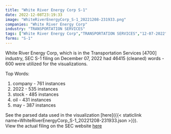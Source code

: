 ```yaml
---
title: "White River Energy Corp S-1"
date: 2022-12-08T23:19:33
image: "WhiteRiverEnergyCorp_S-1_20221208-231933.png"
companies: "White River Energy Corp"
industry: "TRANSPORTATION SERVICES"
tags: ["White River Energy Corp","TRANSPORTATION SERVICES","12-07-2022","S-1"]
forms: "S-1"
---
```

White River Energy Corp, which is in the Transportation Services [4700] industry, SEC S-1 filing on December 07, 2022 had 46415 (cleaned) words - 600 were utilized for the visualizations.

Top Words:
1. company - 761 instances
2. 2022 - 535 instances
3. stock - 485 instances
4. oil - 431 instances
5. may - 387 instances


See the parsed data used in the visualization [here]({{< staticlink name=WhiteRiverEnergyCorp_S-1_20221208-231933.json >}}).  
View the actual filing on the SEC website [here](https://www.sec.gov/Archives/edgar/data/1589361/0001493152-22-034786.txt)